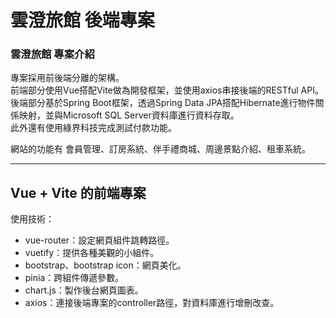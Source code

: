 # 雲澄旅館 後端專案
  
### 雲澄旅館 專案介紹
  
專案採用前後端分離的架構。  
前端部分使用Vue搭配Vite做為開發框架，並使用axios串接後端的RESTful API。  
後端部分基於Spring Boot框架，透過Spring Data JPA搭配Hibernate進行物件關係映射，並與Microsoft SQL Server資料庫進行資料存取。  
此外還有使用綠界科技完成測試付款功能。
  
網站的功能有 會員管理、訂房系統、伴手禮商城、周邊景點介紹、租車系統。
  
--- 
  
## Vue + Vite 的前端專案
  
使用技術：
  
- vue-router：設定網頁組件跳轉路徑。  
- vuetify：提供各種美觀的小組件。  
- bootstrap、bootstrap icon：網頁美化。  
- pinia：跨組件傳遞參數。  
- chart.js：製作後台網頁圖表。  
- axios：連接後端專案的controller路徑，對資料庫進行增刪改查。  
  

